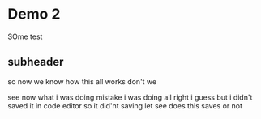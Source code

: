 # Demo 2

SOme test
##  subheader
so now we know how this all works don't we 

see now what i was doing mistake i was doing all right i guess but i didn't saved it in code editor so it did'nt saving let see does this saves or not 